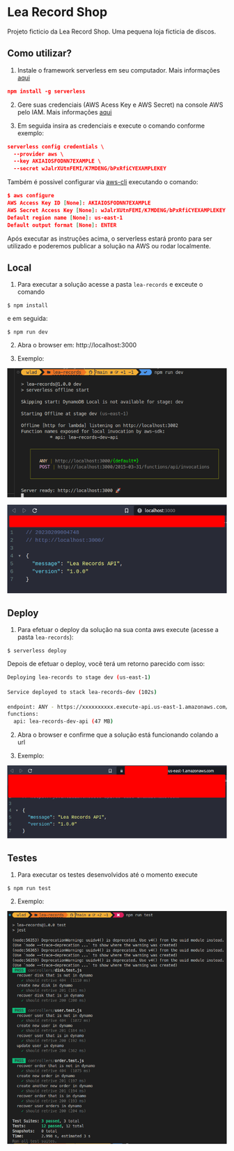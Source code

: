 # Lea Record Shop

Projeto ficticio da Lea Record Shop. Uma pequena loja ficticia de discos.

## Como utilizar?

1. Instale o framework serverless em seu computador. Mais informações [aqui](https://www.serverless.com/framework/docs/getting-started)

```json
npm install -g serverless
```

2. Gere suas credenciais (AWS Acess Key e AWS Secret) na console AWS pelo IAM. Mais informações [aqui](https://www.serverless.com/framework/docs/providers/aws/guide/credentials/)

3. Em seguida insira as credenciais e execute o comando conforme exemplo:

```json
serverless config credentials \
  --provider aws \
  --key AKIAIOSFODNN7EXAMPLE \
  --secret wJalrXUtnFEMI/K7MDENG/bPxRfiCYEXAMPLEKEY
```

Também é possivel configurar via [aws-cli](https://docs.aws.amazon.com/cli/latest/userguide/getting-started-install.html) executando o comando:

```json
$ aws configure
AWS Access Key ID [None]: AKIAIOSFODNN7EXAMPLE
AWS Secret Access Key [None]: wJalrXUtnFEMI/K7MDENG/bPxRfiCYEXAMPLEKEY
Default region name [None]: us-east-1
Default output format [None]: ENTER
```

Após executar as instruções acima, o serverless estará pronto para ser utilizado e poderemos publicar a solução na AWS ou rodar localmente.

## Local

1. Para executar a solução acesse a pasta `lea-records` e exceute o comando

```
$ npm install
```

e em seguida:

```
$ npm run dev
```

2. Abra o browser em: http://localhost:3000

3. Exemplo:

![assets/001.png](assets/002.png)

![assets/001.png](assets/003.png)

## Deploy

1. Para efetuar o deploy da solução na sua conta aws execute (acesse a pasta `lea-records`):

```
$ serverless deploy
```

Depois de efetuar o deploy, vocẽ terá um retorno parecido com isso:

```bash
Deploying lea-records to stage dev (us-east-1)

Service deployed to stack lea-records-dev (102s)

endpoint: ANY - https://xxxxxxxxxx.execute-api.us-east-1.amazonaws.com/
functions:
  api: lea-records-dev-api (47 MB)
```

2. Abra o browser e confirme que a solução está funcionando colando a url

3. Exemplo:

![assets/001.png](assets/001.png)

## Testes

1. Para executar os testes desenvolvidos até o momento execute

```
$ npm run test
```

2. Exemplo:

![assets/001.png](assets/004.png)

